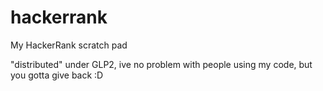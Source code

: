 # hackerrank
My HackerRank scratch pad

"distributed" under GLP2, ive no problem with people using my code, but you gotta give back :D

